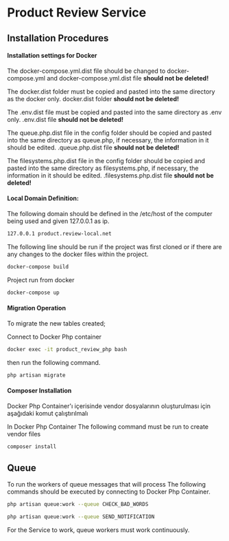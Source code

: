 # Product Review Service

## Installation Procedures

#### Installation settings for Docker
The docker-compose.yml.dist file should be changed to docker-compose.yml and docker-compose.yml.dist file **should not be deleted!**

The docker.dist folder must be copied and pasted into the same directory as the docker only. docker.dist folder **should not be deleted!**

The .env.dist file must be copied and pasted into the same directory as .env only. .env.dist file **should not be deleted!**

The queue.php.dist file in the config folder should be copied and pasted into the same directory as queue.php, 
if necessary, the information in it should be edited. .queue.php.dist file **should not be deleted!**

The filesystems.php.dist file in the config folder should be copied and pasted into the same directory as filesystems.php, 
if necessary, the information in it should be edited. .filesystems.php.dist file **should not be deleted!** 

#### Local Domain Definition:

The following domain should be defined in the /etc/host of the computer being used and given 127.0.0.1 as ip.

```bash
127.0.0.1 product.review-local.net
```

The following line should be run if the project was first cloned or if there are any changes to the docker files within the project.

```bash
docker-compose build
```

Project run from docker
```bash
docker-compose up
```

#### Migration Operation
To migrate the new tables created;

Connect to Docker Php container
```bash
docker exec -it product_review_php bash
```

then run the following command.
```bash
php artisan migrate
```

#### Composer Installation
Docker Php Container'ı içerisinde vendor dosyalarının 
oluşturulması için aşağıdaki komut çalıştırılmalı

In Docker Php Container
The following command must be run to create vendor files
```bash
composer install
```

## Queue
To run the workers of queue messages that will process
The following commands should be executed by connecting to Docker Php Container.  
```bash
php artisan queue:work --queue CHECK_BAD_WORDS

php artisan queue:work --queue SEND_NOTIFICATION
```
For the Service to work, queue workers must work continuously.
